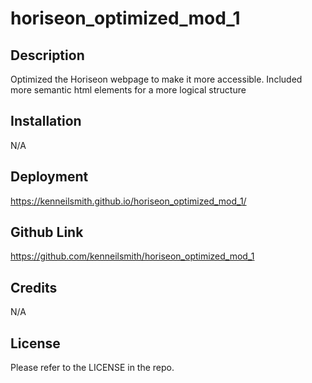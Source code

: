 # horiseon_optimized_mod_1

## Description

Optimized the Horiseon webpage to make it more accessible. Included more semantic html elements for a more logical structure

## Installation

N/A

## Deployment
https://kenneilsmith.github.io/horiseon_optimized_mod_1/

## Github Link
https://github.com/kenneilsmith/horiseon_optimized_mod_1


## Credits

N/A

## License

Please refer to the LICENSE in the repo.
